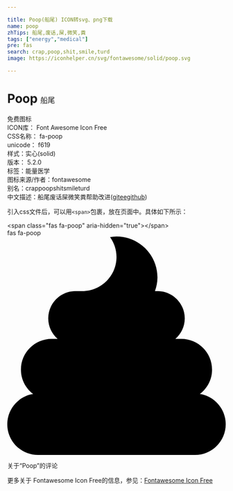 ```yaml
---

title: Poop(船尾) ICON转svg、png下载
name: poop
zhTips: 船尾,废话,屎,微笑,粪
tags: ["energy","medical"]
pre: fas
search: crap,poop,shit,smile,turd
image: https://iconhelper.cn/svg/fontawesome/solid/poop.svg

---
```


# Poop  <small style="font-size: 60%;font-weight: 100">船尾</small>


<div class="detail-page">
<p>
<span><span class="badge-success badge">免费图标</span> </span>
<br/>
<span>
ICON库：
<span class="badge-secondary badge">Font Awesome Icon Free</span> 
</span>
<br/>
<span>
CSS名称：
<span class="badge-secondary badge">fa-poop</span> 
</span>
<br/>
<span>
unicode：
<span class="badge-secondary badge">f619</span> 
<copy-btn content='f619' btn-title=""></copy-btn>
<copy-btn :content='String.fromCodePoint(parseInt("f619", 16))' btn-title="复制U"></copy-btn>
</span><br/><span>样式：<span class="badge-light badge">实心(solid)</span></span>
<br/>
<span>
版本：
<span class="badge-secondary badge">5.2.0</span> 
</span><br/><span>标签：<span class="badge-light badge"><router-link to="/tags/energy.html">能量</router-link></span><span class="badge-light badge"><router-link to="/tags/medical.html">医学</router-link></span></span>
<br/>
<span>图标来源/作者：<span class="badge-light badge">fontawesome</span></span> 
<br/>
<span>别名：<span class="badge-light badge">crap</span><span class="badge-light badge">poop</span><span class="badge-light badge">shit</span><span class="badge-light badge">smile</span><span class="badge-light badge">turd</span></span><br/><span class="zh-detail">中文描述：<span class="badge-primary badge">船尾</span><span class="badge-primary badge">废话</span><span class="badge-primary badge">屎</span><span class="badge-primary badge">微笑</span><span class="badge-primary badge">粪</span><span class="help-link"><span>帮助改进</span>(<a href="https://gitee.com/liuwave/icon-helper/edit/master/json/fontawesome/solid/poop.json" target="_blank" rel="noopener noreferrer">gitee</a><a href="https://github.com/liuwave/icon-helper/edit/master/json/fontawesome/solid/poop.json" target="_blank" rel="noopener noreferrer">github</a></span>)</span><br/>
</p>
</div>
<div class="alert alert-dark">
  <i class="fas fa-poop fa-xs"></i>
  <i class="fas fa-poop fa-sm"></i>
  <i class="fas fa-poop fa-lg"></i>
  <i class="fas fa-poop fa-2x"></i>
  <i class="fas fa-poop fa-3x"></i>
  <i class="fas fa-poop fa-5x"></i>
  <i class="fas fa-poop fa-7x"></i>
</div>
<div>
  <p>引入css文件后，可以用<code>&lt;span&gt;</code>包裹，放在页面中。具体如下所示：    
  </p>
  <div class="alert alert-primary" style="font-size: 14px">
    &lt;span class="fas fa-poop" aria-hidden="true"&gt;&lt;/span&gt;
    <copy-btn content='<span class="fas fa-poop" aria-hidden="true"></span>'></copy-btn>
  </div>
  <div class="alert alert-secondary">
    <i class="fas fa-poop"
    style="font-size: 24px"
    aria-hidden="true"></i> fas fa-poop
    <copy-btn content="fas fa-poop" btn-title="复制图标名称"></copy-btn>
  </div>
</div>
<div id="svg" class="svg-wrap">
<svg xmlns="http://www.w3.org/2000/svg" viewBox="0 0 512 512"><path d="M451.36 369.14C468.66 355.99 480 335.41 480 312c0-39.77-32.24-72-72-72h-14.07c13.42-11.73 22.07-28.78 22.07-48 0-35.35-28.65-64-64-64h-5.88c3.57-10.05 5.88-20.72 5.88-32 0-53.02-42.98-96-96-96-5.17 0-10.15.74-15.11 1.52C250.31 14.64 256 30.62 256 48c0 44.18-35.82 80-80 80h-16c-35.35 0-64 28.65-64 64 0 19.22 8.65 36.27 22.07 48H104c-39.76 0-72 32.23-72 72 0 23.41 11.34 43.99 28.64 57.14C26.31 374.62 0 404.12 0 440c0 39.76 32.24 72 72 72h368c39.76 0 72-32.24 72-72 0-35.88-26.31-65.38-60.64-70.86z"/></svg>
</div>
<detail full-name='fa-poop'></detail>

<Vssue title="关于“Poop”的评论" >关于“Poop”的评论</Vssue>
    
<div><p>更多关于  Fontawesome Icon Free的信息，参见：<a target="_blank" href="https://iconhelper.cn/fontawesome.html">Fontawesome Icon Free</a>
</p></div>
